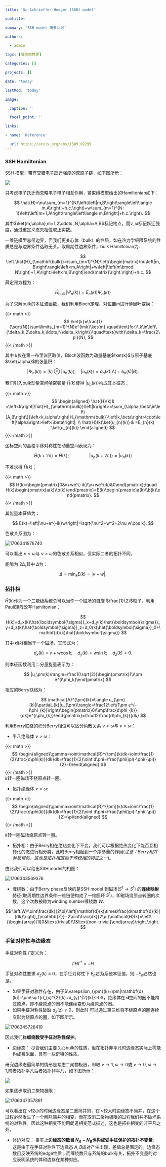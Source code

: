 ```yaml
---
title: 'Su-Schrieffer-Heeger (SSH) model'

subtitle: 

summary: 'SSH model 简要回顾'

authors:

  - admin

tags: [凝聚态物理]

categories: []

projects: []

date: 'today'

lastMod: 'today'

image:

  caption: ''

  focal_point: ''

links: 

- name: 'Reference'

  url: https://arxiv.org/abs/1509.02295
---
```

### SSH Hamiltonian

SSH 模型：带有交错电子跃迁强度的双原子链，如下图所示：

<img src="/post/image/ssh/ssh_chain_bulkedge.svg">

只考虑电子跃迁而忽略电子电子相互作用，紧束缚模型给出的Hamiltonian如下：

$$
\hat{H}=\nu\sum_{m=1}^{N}\left(\left|m,B\right\rangle\left\langle m,A\right|+h.c.\right)+w\sum_{m=1}^{N-1}\left(\left|m+1,A\right\rangle\left\langle m,B\right|+h.c.\right).
$$

其中$\ket{m,\alpha},m=1,2\cdots ,N,\alpha=A,B$标记格点，而$\nu,\omega$标记跃迁强度，通过重定义态矢相位取正实数。

一维链模型总带边界，但我们更关心体（bulk）的性质，如在热力学极限系统的性质总是与边界条件选取无关。取周期性边界条件，bulk Hamiltonian为:

$$
\left.\hat{H}_{\mathbf{bulk}}=\sum_{m=1}^{N}\left(\begin{matrix}\nu\left|m,B\right\rangle\left<m,A\right|+w\left|\left(m\bmod N\right)+1,A\right>\left<m,B\right|\end{matrix}\right.\right)+h.c.
$$

薛定谔方程为：

$$
\hat{H}_\text{bulk}|\Psi_n(k)\rangle=E_n(k)\left|\Psi_n(k)\right\rangle
$$

为了求解bulk的本征波函数，我们利用Bloch定理，对位置$m$进行傅里叶变换：

{{< math >}}  
$$
\ket{k}=\frac{1}{\sqrt{N}}\sum\limits_{m=1}^{N}e^{imk}\ket{m},\quad\text{for}\,k\in\left\{\delta_k,2\delta_k,\ldots,N\delta_k\right\}\quad\text{with}\delta_k=\frac{2\pi}{N},
$$
{{< /math >}}  

其中 $k$仅在第一布里渊区取值，Bloch波函数为动量基底$\ket{k}$与原子基底 $\ket{\alpha}$的张量积：

$$
\left|\Psi_{n}(k)\right\rangle=\left|k\right\rangle\otimes\left|u_{n}(k)\right\rangle;\quad\left|u_{n}(k)\right\rangle=a_{n}(k)\left|A\right\rangle+b_{n}(k)\left|B\right\rangle.
$$

我们引入bulk动量空间哈密顿量 $\hat{H}(k)$使得 $\left|u_{n}(k)\right\rangle$构成其本征态：

{{< math >}}  
$$
\begin{aligned}
\hat{H}(k)& =\left<k\right|\hat{H}_{\mathrm{bulk}}\left|k\right>=\sum_{\alpha,\beta\in\left\{A,B\right\}}\left<k,\alpha\right|H_{\mathrm{bulk}}\left|k,\beta\right>\cdot\left|\alpha\right>\left<\beta\right|;  \\
\hat{H}(k)\ket{u_{n}(k)} & =E_{n}(k) \ket{u_{n}(k)} 
\end{aligned}
$$
{{< /math >}}  

坐标空间的晶格平移对称性在动量空间表现为：

$$
\hat{H}\left(k+2\pi\right)=\hat{H}\left(k\right);\quad\quad\quad\quad\left|u_n(k+2\pi)\right\rangle=\left|u_n(k)\right\rangle
$$

不难求得 $\hat{H}(k)$：

{{< math >}}  
$$
H(k)=\begin{pmatrix}0&v+we^{-ik}\\v+we^{ik}&0\end{pmatrix};\quad H(k)\begin{pmatrix}a(k)\\b(k)\end{pmatrix}=E(k)\begin{pmatrix}a(k)\\b(k)\end{pmatrix}.
$$
{{< /math >}}  

其能量本征值为：

$$
E(k)=\left|\nu+e^{-ik}w\right|=\sqrt{\nu^2+w^2+2\nu w\cos k}.
$$

色散关系图为：

![1706341978740](/post/image/ssh_model/1706341978740.png)

可以看出 $\nu<\omega$与 $\nu >\omega$的色散关系相似，但实际二者的拓扑不同。

能隙为 $2\Delta$,其中 $\Delta$为：

$$
\Delta=\min_kE\left(k\right)=\left|v-w\right|.
$$

### 拓扑相

$\hat{H}(k)$作为一个二能级系统总可以当作一个磁场的自旋 $\frac{1}{2}$粒子，利用Pauli矩阵改写Hamiltonian：

$$
H(k)=d_x(k)\hat{\boldsymbol{\sigma}}_x+d_y(k)\hat{\boldsymbol{\sigma}}_y+d_z(k)\hat{\boldsymbol{\sigma}}_z=d_0(k)\hat{\boldsymbol{\sigma}}_0+\mathbf{d}(k)\hat{\boldsymbol{\sigma}}
$$

其中 $\mathbf{d}(k)$相当于一个磁场，其形式为：

$$
d_x(k)=v+w\cos k;\quad d_y(k)=w\sin k;\quad d_z(k)=0.
$$

则本征函数利用二分量旋量表示为：

$$
|u_\pm(k)\rangle=\frac1{\sqrt{2}}\begin{pmatrix}1\\\pm e^{i\phi_k}\end{pmatrix}
$$

相应的Berry联络为：

$$
\mathcal{A}^{\pm}(k)=\langle u_{\pm}(k)|i\partial_{k}|u_{\pm}\rangle=\frac12\left(1\pm e^{-i\phi_{k}}\right)\begin{pmatrix}0\\\mp\frac{d\phi_{k}}{dk}e^{i\phi_{k}}\end{pmatrix}=\frac12\frac{d\phi_{k}}{dk}
$$

利用Berry联络的积分Berry相位可以区分色散关系 $\nu<\omega$与 $\nu >\omega$：

- 平凡绝缘体 $\nu>\omega$：

{{< math >}}  
$$
\begin{aligned}\gamma=\oint\mathcal{R}^{\pm}(k)dk=\oint\frac{1}{2}\frac{d\phi(k)}{dk}dk=\frac{1}{2}\oint d\phi=\frac{\phi(\pi)-\phi(-\pi)}{2}=0\end{aligned}
$$
{{< /math >}}  
$k$转一圈磁场不绕原点转一圈。

- 拓扑绝缘体 $\nu<\omega$:

{{< math >}}  
$$
\begin{aligned}\gamma=\oint\mathcal{R}^{\pm}(k)dk=\oint\frac{1}{2}\frac{d\phi(k)}{dk}dk=\frac{1}{2}\oint d\phi=\frac{\phi(\pi)-\phi(-\pi)}{2}=\pi\end{aligned}
$$
{{< /math >}}

$k$转一圈磁场绕原点转一圈。

- 拓扑相：由于Berry相在绝热变化下不变，我们可以根据绝热变化下能否互相转化的态进行相分类，此时Berry相起到一个序参量的作用(*注意：Berry相并非局域的，这也是拓扑相区别于传统相的特征之一*)。

由此我们可以给出SSH model的相图：

![1706343569376](/post/image/ssh_model/1706343569376.png)

- 缠绕数：由于Berry phase反映的是SSH model 到磁场($S^1 \to S^1$) 的**连续映射**特征(取周期性边界条件一维链便构成了一维圆环 $S^1$)，即磁场绕原点转圈的次数，这个次数被称为winding number缠绕数 $W$.

$$
\left.W=\oint\frac{dk}{2\pi}\left[\mathbf{d}(k)\times\frac{d\mathbf{d}(k)}{dk}\right]_{\mathbb{Z}}=2\oint\frac{dk}{2\pi}\mathcal{H}(k)=\left\{\begin{array}{ll}0&\text{trivial}\\1&\text{non-trivial}\end{array}\right.\right.
$$

### 手征对称性与边缘态

手征对称性 $\Gamma$定义为：

$$
\Gamma H\Gamma^{\dagger}=-H
$$

手征对称性要求 $d_z(k)\equiv 0$，在手征对称性下 $E_n$若为系统本征值，则 $-E_n$必然也是。

- 如果手征对称性存在，由于$\varepsilon_{\pm}(k)=\pm|\mathbf{d}(k)|=\pm\sqrt{d_{x}^{2}(k)+d_{y}^{2}(k)}>0$，绝缘体在 $\mathbf{d}$空间的圈不能跨过原点，即不绕原点的圈不能连续变形为绕原点的圈。
- 如果手征对称性破缺 $d_z(z)\neq 0$，则此时 可以通过第三维将不绕原点的圈连续变形为绕原点的圈，如下图所示。

![1706345728419](/post/image/ssh_model/1706345728419.png)

因此我们称**缠绕数受手征对称性保护。**

- 边缘态：
  尽管我们主要关心bulk的性质，但在拓扑非平凡时边缘态实际上零能构成费米面，具有一些奇特的性质。

研究边缘态最简单的情形是考虑二聚物极限，即取 $\nu\to 1,\omega\to 0$或 $\nu\to 0,\omega\to 1$,前者拓扑平凡后者拓扑非平凡，如下图所示：

<img src="/post/image/ssh_model/ssh_chain_flatbands.svg">

如果逐步取消二聚物极限：

![1706347357861](/post/image/ssh_model/1706347357861.png)

可以看出在 $\nu$较小的时候边缘态是二重简并的，在 $\nu$较大时边缘态不简并，在这个过程必然发生了一个解除简并的相变。而在取消二聚物极限的过程我们并不破坏系统的对称性，因此这种相变不能用朗道相变范式描述，这也是拓扑相变的非平凡之处。

- 体边对应：
  事实上**边缘态的数目 $N_A-N_B$也构成受手征保护的拓扑不变量**，这是由于在手征对称性下边缘态 $A,B$成对产生出现，差值总是固定的。边缘态数目反映系统的edge性质；而缠绕数只与系统的bulk有关，拓扑不变量的对应表明系统的体和边存在某种对应。
  <!-- 在量子霍尔效应中这种对应更为深刻，边缘态由手征共形场论描述，而体态由高一维的拓扑场论给出其有效场论；这种对应实际反映的是体的反常需要和边界的手征反常相消。 -->
